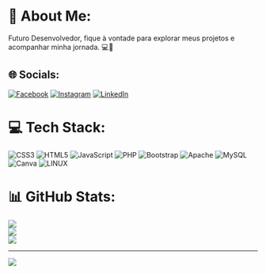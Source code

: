 # 💫 About Me:
Futuro Desenvolvedor, fique à vontade para explorar meus projetos e acompanhar minha jornada. 💻🚀


## 🌐 Socials:
[![Facebook](https://img.shields.io/badge/Facebook-%231877F2.svg?logo=Facebook&logoColor=white)]([https://facebook.com/https://www.facebook.com/guilherme.mata.77/](https://www.facebook.com/guilherme.mata.77/)) [![Instagram](https://img.shields.io/badge/Instagram-%23E4405F.svg?logo=Instagram&logoColor=white)](https://www.instagram.com/guilhermeflmata/) [![LinkedIn](https://img.shields.io/badge/LinkedIn-%230077B5.svg?logo=linkedin&logoColor=white)](https://www.linkedin.com/in/guilherme-mata-116523270/) 

# 💻 Tech Stack:
![CSS3](https://img.shields.io/badge/css3-%231572B6.svg?style=for-the-badge&logo=css3&logoColor=white) ![HTML5](https://img.shields.io/badge/html5-%23E34F26.svg?style=for-the-badge&logo=html5&logoColor=white) ![JavaScript](https://img.shields.io/badge/javascript-%23323330.svg?style=for-the-badge&logo=javascript&logoColor=%23F7DF1E) ![PHP](https://img.shields.io/badge/php-%23777BB4.svg?style=for-the-badge&logo=php&logoColor=white) ![Bootstrap](https://img.shields.io/badge/bootstrap-%23563D7C.svg?style=for-the-badge&logo=bootstrap&logoColor=white) ![Apache](https://img.shields.io/badge/apache-%23D42029.svg?style=for-the-badge&logo=apache&logoColor=white) ![MySQL](https://img.shields.io/badge/mysql-%2300f.svg?style=for-the-badge&logo=mysql&logoColor=white) ![Canva](https://img.shields.io/badge/Canva-%2300C4CC.svg?style=for-the-badge&logo=Canva&logoColor=white) ![LINUX](https://img.shields.io/badge/Linux-FCC624?style=for-the-badge&logo=linux&logoColor=black)
# 📊 GitHub Stats:
![](https://github-readme-stats.vercel.app/api?username=GuilhermeMata&theme=dracula&hide_border=false&include_all_commits=false&count_private=false)<br/>
![](https://github-readme-streak-stats.herokuapp.com/?user=GuilhermeMata&theme=dracula&hide_border=false)<br/>
![](https://github-readme-stats.vercel.app/api/top-langs/?username=GuilhermeMata&theme=dracula&hide_border=false&include_all_commits=false&count_private=false&layout=compact)

---
[![](https://visitcount.itsvg.in/api?id=GuilhermeMata&icon=0&color=0)](https://visitcount.itsvg.in)

<!-- Proudly created with GPRM ( https://gprm.itsvg.in ) -->

